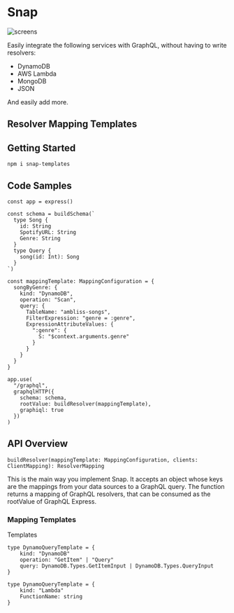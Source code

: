 # Snap

![screens](https://github.com/brianfitzgerald/snap/blob/master/logo.svg)

Easily integrate the following services with GraphQL, without having to write resolvers:

- DynamoDB
- AWS Lambda
- MongoDB
- JSON

And easily add more.

## Resolver Mapping Templates

## Getting Started

`npm i snap-templates`

## Code Samples

```
const app = express()

const schema = buildSchema(`
  type Song {
    id: String
    SpotifyURL: String
    Genre: String
  }
  type Query {
    song(id: Int): Song
  }
`)

const mappingTemplate: MappingConfiguration = {
  songByGenre: {
    kind: "DynamoDB",
    operation: "Scan",
    query: {
      TableName: "ambliss-songs",
      FilterExpression: "genre = :genre",
      ExpressionAttributeValues: {
        ":genre": {
          S: "$context.arguments.genre"
        }
      }
    }
  }
}

app.use(
  "/graphql",
  graphqlHTTP({
    schema: schema,
    rootValue: buildResolver(mappingTemplate),
    graphiql: true
  })
)
```

## API Overview

`buildResolver(mappingTemplate: MappingConfiguration, clients: ClientMapping): ResolverMapping`

This is the main way you implement Snap.
It accepts an object whose keys are the mappings from your data sources to a GraphQL query.
The function returns a mapping of GraphQL resolvers, that can be consumed as the rootValue of GraphQL Express.

### Mapping Templates

Templates

```
type DynamoQueryTemplate = {
    kind: "DynamoDB"
    operation: "GetItem" | "Query"
    query: DynamoDB.Types.GetItemInput | DynamoDB.Types.QueryInput
}
```

```
type DynamoQueryTemplate = {
    kind: "Lambda"
    FunctionName: string
}
```
